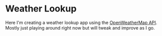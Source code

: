 Weather Lookup
==============

Here I'm creating a weather lookup app using the <a href="http://openweathermap.org/" target="_blank">OpenWeatherMap API</a>. Mostly just playing around right now but will tweak and improve as I go.


